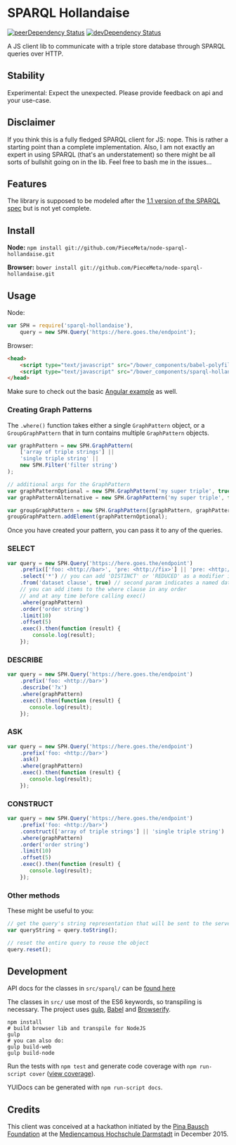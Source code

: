 # SPARQL Hollandaise

[![peerDependency Status](https://david-dm.org/PieceMeta/node-sparql-hollandaise/peer-status.svg)](https://david-dm.org/PieceMeta/node-sparql-hollandaise#info=peerDependencies) [![devDependency Status](https://david-dm.org/PieceMeta/node-sparql-hollandaise/dev-status.svg)](https://david-dm.org/PieceMeta/node-sparql-hollandaise#info=devDependencies)

A JS client lib to communicate with a triple store database through SPARQL queries over HTTP.

## Stability

Experimental: Expect the unexpected. Please provide feedback on api and your use-case.

## Disclaimer

If you think this is a fully fledged SPARQL client for JS: nope. This is rather a starting point than a complete implementation. Also, I am not exactly an expert in using SPARQL (that's an understatement) so there might be all sorts of bullshit going on in the lib. Feel free to bash me in the issues...

## Features

The library is supposed to be modeled after the [1.1 version of the SPARQL spec](https://www.w3.org/TR/2013/REC-sparql11-query-20130321) but is not yet complete.

## Install

**Node:** ``npm install git://github.com/PieceMeta/node-sparql-hollandaise.git``

**Browser:** ``bower install git://github.com/PieceMeta/node-sparql-hollandaise.git``

## Usage

Node:
```javascript
var SPH = require('sparql-hollandaise'),
    query = new SPH.Query('https://here.goes.the/endpoint');
```

Browser:
```html
<head>
    <script type="text/javascript" src="/bower_components/babel-polyfill/browser-polyfill.js"></script>
    <script type="text/javascript" src="/bower_components/sparql-hollandaise/dist/web/sparql-hollandaise.js"></script>
</head>
```

Make sure to check out the basic [Angular example](https://github.com/PieceMeta/ng-sparql-hollandaise-example) as well.

### Creating Graph Patterns

The ``.where()`` function takes either a single ``GraphPattern`` object, or a ``GroupGraphPattern`` that in turn contains multiple ``GraphPattern`` objects.

```javascript
var graphPattern = new SPH.GraphPattern(
    ['array of triple strings'] ||
    'single triple string' ||
    new SPH.Filter('filter string')
);

// additional args for the GraphPattern
var graphPatternOptional = new SPH.GraphPattern('my super triple', true, false); // this pattern is OPTIONAL
var graphPatternAlternative = new SPH.GraphPattern('my super triple', false, true); // this pattern is an alternative (UNION)

var groupGraphPattern = new SPH.GraphPattern([graphPattern, graphPatternAlternative] || graphPattern);
groupGraphPattern.addElement(graphPatternOptional);
```

Once you have created your pattern, you can pass it to any of the queries.

### SELECT
```javascript
var query = new SPH.Query('https://here.goes.the/endpoint')
    .prefix(['foo: <http://bar>', 'pre: <http://fix>'] || 'pre: <http://fix>')
    .select('*') // you can add 'DISTINCT' or 'REDUCED' as a modifier in the second parameter
    .from('dataset clause', true) // second param indicates a named dataset (only pass this if named set)
    // you can add items to the where clause in any order
    // and at any time before calling exec()
    .where(graphPattern)
    .order('order string')
    .limit(10)
    .offset(5)
    .exec().then(function (result) {
        console.log(result);
    });
```

### DESCRIBE
```javascript
var query = new SPH.Query('https://here.goes.the/endpoint')
    .prefix('foo: <http://bar>')
    .describe('?x')
    .where(graphPattern)
    .exec().then(function (result) {
       console.log(result);
    });
```
    
### ASK
```javascript
var query = new SPH.Query('https://here.goes.the/endpoint')
    .prefix('foo: <http://bar>')
    .ask()
    .where(graphPattern)
    .exec().then(function (result) {
       console.log(result);
    });
```
    
### CONSTRUCT
```javascript
var query = new SPH.Query('https://here.goes.the/endpoint')
    .prefix('foo: <http://bar>')
    .construct(['array of triple strings'] || 'single triple string')
    .where(graphPattern)
    .order('order string')
    .limit(10)
    .offset(5)
    .exec().then(function (result) {
       console.log(result);
    });
```

### Other methods

These might be useful to you:

```javascript
// get the query's string representation that will be sent to the server
var queryString = query.toString();

// reset the entire query to reuse the object
query.reset();

```

## Development

API docs for the classes in ``src/sparql/`` can be [found here](http://piecemeta.github.io/node-sparql-hollandaise/doc/)

The classes in ``src/`` use most of the ES6 keywords, so transpiling is necessary. The project uses [gulp](http://gulpjs.com/), [Babel](https://babeljs.io/) and [Browserify](http://browserify.org/).

```shell
npm install
# build browser lib and transpile for NodeJS
gulp
# you can also do:
gulp build-web
gulp build-node
```

Run the tests with ``npm test`` and generate code coverage with ``npm run-script cover`` ([view coverage](http://piecemeta.github.io/node-sparql-hollandaise/coverage/lcov-report/)).

YUIDocs can be generated with ``npm run-script docs``.


## Credits

This client was conceived at a hackathon initiated by the [Pina Bausch Foundation](www.pinabausch.org) at the [Mediencampus Hochschule Darmstadt](https://mediencampus.h-da.de) in December 2015.

